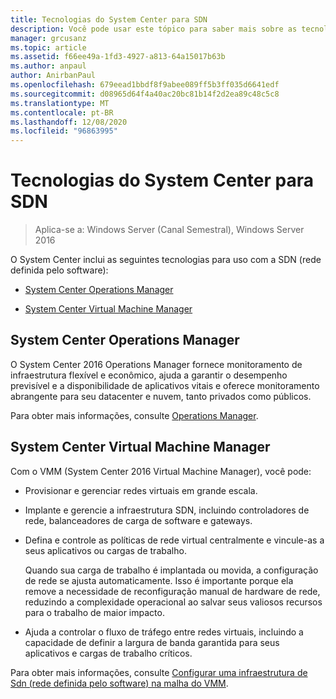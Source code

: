 ```yaml
---
title: Tecnologias do System Center para SDN
description: Você pode usar este tópico para saber mais sobre as tecnologias de SDN (rede definida pelo software) fornecidas no System Center.
manager: grcusanz
ms.topic: article
ms.assetid: f66ee49a-1fd3-4927-a813-64a15017b63b
ms.author: anpaul
author: AnirbanPaul
ms.openlocfilehash: 679eead1bbdf8f9abee089ff5b3ff035d6641edf
ms.sourcegitcommit: d08965d64f4a40ac20bc81b14f2d2ea89c48c5c8
ms.translationtype: MT
ms.contentlocale: pt-BR
ms.lasthandoff: 12/08/2020
ms.locfileid: "96863995"
---
```

# <a name="system-center-technologies-for-sdn"></a>Tecnologias do System Center para SDN

>Aplica-se a: Windows Server (Canal Semestral), Windows Server 2016

O System Center inclui as seguintes tecnologias para uso com a SDN (rede definida pelo software):

-   [System Center Operations Manager](#bkmk_scom)

-   [System Center Virtual Machine Manager](#bkmk_scvmm)


## <a name="system-center-operations-manager"></a><a name="bkmk_scom"></a>System Center Operations Manager
O System Center 2016 Operations Manager fornece monitoramento de infraestrutura flexível e econômico, ajuda a garantir o desempenho previsível e a disponibilidade de aplicativos vitais e oferece monitoramento abrangente para seu datacenter e nuvem, tanto privados como públicos.

Para obter mais informações, consulte [Operations Manager](/previous-versions/system-center/system-center-2012-R2/hh205987(v=sc.12)).

## <a name="system-center-virtual-machine-manager"></a><a name="bkmk_scvmm"></a>System Center Virtual Machine Manager
Com o VMM (System Center 2016 Virtual Machine Manager), você pode:

- Provisionar e gerenciar redes virtuais em grande escala.
- Implante e gerencie a infraestrutura SDN, incluindo controladores de rede, balanceadores de carga de software e gateways.
- Defina e controle as políticas de rede virtual centralmente e vincule-as a seus aplicativos ou cargas de trabalho.

  Quando sua carga de trabalho é implantada ou movida, a configuração de rede se ajusta automaticamente. Isso é importante porque ela remove a necessidade de reconfiguração manual de hardware de rede, reduzindo a complexidade operacional ao salvar seus valiosos recursos para o trabalho de maior impacto.
- Ajuda a controlar o fluxo de tráfego entre redes virtuais, incluindo a capacidade de definir a largura de banda garantida para seus aplicativos e cargas de trabalho críticos.


Para obter mais informações, consulte [Configurar uma infraestrutura de Sdn (rede definida pelo software) na malha do VMM](/system-center/vmm/deploy-sdn).
